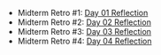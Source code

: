 - Midterm Retro #1: [Day 01 Reflection](./retroDayOne.md)
- Midterm Retro #2: [Day 02 Reflection](./retroDayTwo.md)
- Midterm Retro #3: [Day 03 Reflection](./retroDayThree.md)
- Midterm Retro #4: [Day 04 Reflection](./retroDayFour.md)